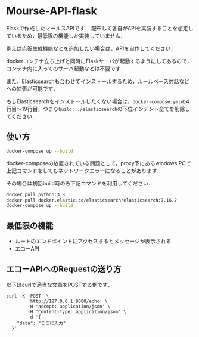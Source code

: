 # Mourse-API-flask

Flaskで作成したマールスAPIです．
配布して各自がAPIを実装することを想定しているため，最低限の機能しか実装していません．

例えば応答生成機能などを追加したい場合は，APIを自作してください．

dockerコンテナ立ち上げと同時にFlaskサーバが起動するようにしてあるので，コンテナ内に入ってのサーバ起動などは不要です．

また，Elasticsearchも合わせてインストールするため，ルールベース対話などへの拡張が可能です．

もしElasticsearchをインストールしたくない場合は，`docker-compose.yml`の4行目〜19行目，つまり`build: ./elasticsearch`の下位インデント全てを削除してください．

## 使い方

```bash
docker-compose up --build
```

docker-composeの放置されている問題として，proxy下にあるwindows PCで上記コマンドをしてもネットワークエラーになることがあります．

その場合は初回build時のみ下記コマンドを利用してください．

```bash
docker pull python:3.8
docker pull docker.elastic.co/elasticsearch/elasticsearch:7.16.2
docker-compose up --build
```

## 最低限の機能
* ルートのエンドポイントにアクセスするとメッセージが表示される
* エコーAPI

## エコーAPIへのRequestの送り方
以下はcurlで適当な文章をPOSTする例です．

```
curl -X 'POST' \
        'http://127.0.0.1:8000/echo' \
        -H 'accept: application/json' \
        -H 'Content-Type: application/json' \
        -d '{
    "data": "ここに入力"
  }'
```

